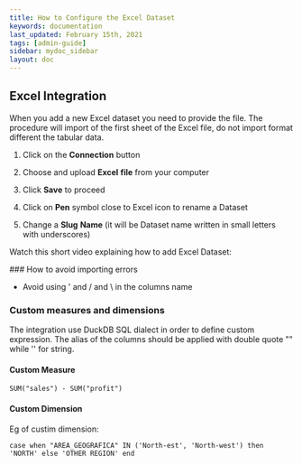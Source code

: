 ```yaml
---
title: How to Configure the Excel Dataset
keywords: documentation
last_updated: February 15th, 2021
tags: [admin-guide]
sidebar: mydoc_sidebar
layout: doc
---
```


## Excel Integration

When you add a new Excel dataset you need to provide the file. The procedure will import of the first sheet of the Excel file, do not import format different the tabular data.

1. Click on the **Connection** button

2. Choose and upload **Excel** **file** from your computer

3. Click **Save** to proceed

4. Click on **Pen** symbol close to Excel icon to rename a Dataset
 
5. Change a **Slug** **Name** (it will be Dataset name written in small letters with underscores)

Watch this short video explaining how to add Excel Dataset:


### How to avoid importing errors
- Avoid using ' and / and \ in the columns name

### Custom measures and dimensions
The integration use DuckDB SQL dialect in order to define custom expression.
The alias of the columns should be applied with double quote "" while '' for string.

#### Custom Measure
```
SUM("sales") - SUM("profit")
```
#### Custom Dimension
Eg of custim dimension: 
```
case when "AREA_GEOGRAFICA" IN ('North-est', 'North-west') then 'NORTH' else 'OTHER REGION' end
```
